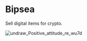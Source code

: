 # Bipsea

Sell digital items for crypto.

![undraw_Positive_attitude_re_wu7d](https://user-images.githubusercontent.com/19412160/184551032-ab527303-ed06-45ae-864d-e7b1d80a241b.png)
